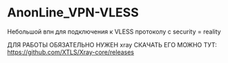 # AnonLine_VPN-VLESS
Небольшой впн для подключения к VLESS протоколу с security = reality


ДЛЯ РАБОТЫ ОБЯЗАТЕЛЬНО НУЖЕН xray
СКАЧАТЬ ЕГО МОЖНО ТУТ:
https://github.com/XTLS/Xray-core/releases
